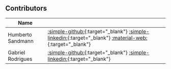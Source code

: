 ## Contributors

| Name | |
|-|-|
| Humberto Sandmann | [:simple-github:](https://github.com/hsandmann){:target="_blank"} [:simple-linkedin:](https://www.linkedin.com/in/hsandmann/){:target="_blank"} [:material-web:](https://hsandmann.github.io/){:target="_blank"} | 
| Gabriel Rodrigues| [:simple-github:](https://github.com/oGabriel-Rodrigues){:target="_blank"} [:simple-linkedin:](https://www.linkedin.com/in/gabrodrigues/){:target="_blank"} | 
